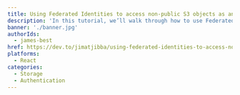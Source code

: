```yaml
---
title: Using Federated Identities to access non-public S3 objects as an unauthenticated user
description: 'In this tutorial, we’ll walk through how to use Federated Identities to access non-public S3 objects as an unauthenticated user.'
banner: './banner.jpg'
authorIds:
  - james-best
href: https://dev.to/jimatjibba/using-federated-identities-to-access-non-public-s3-objects-as-an-unauthenticated-user-4gk7
platforms:
  - React
categories:
  - Storage
  - Authentication
---
```

